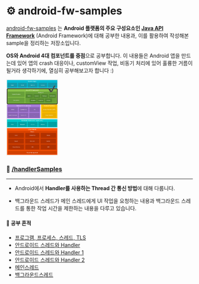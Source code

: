 # ⚙️ android-fw-samples

[android-fw-samples](https://github.com/sery270/android-fw-samples) 는 **Android 플랫폼의 주요 구성요소인 [Java API Framework](https://developer.android.com/guide/platform?hl=ko#api-framework)** (Android Framework)에 대해 공부한 내용과, 이를 활용하여 작성해본 sample을 정리하는 저장소입니다. 

**OS와 Android 4대 컴포넌트를 중점**으로 공부합니다. 이 내용들은 Android 앱을 만드는데 있어 앱의 crash 대응이나, customView 작업, 비동기 처리에 있어 훌륭한 거름이 될거라 생각하기에, 열심히 공부해보고자 합니다 :) 

<img src="android-stack.png" alt="android-stack_2x" style="zoom:20%;" width = "700px"/> 


### 📁 [/handlerSamples](https://github.com/sery270/android-fw-samples/tree/master/handlerSamples)

------

- Android에서 **Handler를 사용하는 Thread 간 통신 방법**에 대해 다룹니다. 

- 백그라운드 스레드가 메인 스레드에게 UI 작업을 요청하는 내용과 백그라운드 스레드를 통한 작업 시간을 제한하는 내용을 다루고 있습니다. 

#### 📝 공부 흔적 

- [프로그램, 프로세스, 스레드, TLS ]()
- [안드로이드 스레드와 Handler]()
- [안드로이드 스레드와 Handler 1](https://velog.io/@sery270/%EC%95%88%EB%93%9C%EB%A1%9C%EC%9D%B4%EB%93%9C-Thread%EC%99%80-Handler-1)
- [안드로이드 스레드와 Handler 2]()
- [메인스레드 ]()
- [백그라운드스레드]()
